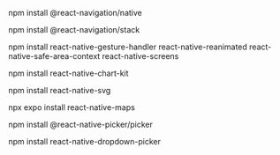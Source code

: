npm install @react-navigation/native

npm install @react-navigation/stack

npm install react-native-gesture-handler react-native-reanimated react-native-safe-area-context react-native-screens

npm install react-native-chart-kit

npm install react-native-svg

npx expo install react-native-maps

npm install @react-native-picker/picker

npm install react-native-dropdown-picker
